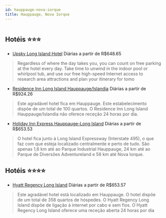```yaml
---
id: hauppauge-nova-iorque
title: Hauppauge, Nova Iorque
---
```


<center><img src="https://assets.cosmos-data.com/1/14cb82f567ac7e2250567b6d1bcec1b3/105739.jpg" alt="" /></center>


## Hotéis ⭐️⭐️⭐️

-    [Upsky Long Island Hotel](https://www.hurb.com/aud/https://www.hurb.com/hoteis/hauppauge/upsky-long-island-hotel-JNP-JP734721?cmp=18055) Diárias a partir de R$648.65
   > Regardless of where the day takes you, you can count on free parking at the hotel every day. Take time to unwind in the indoor pool or whirlpool tub, and use our free high-speed Internet access to research area attractions and plan your itinerary for tomo
-    [Residence Inn Long Island Hauppauge/Islandia](https://www.hurb.com/aud/https://www.hurb.com/hoteis/hauppauge/residence-inn-long-island-hauppauge-islandia-JNP-JP151630?cmp=18055) Diárias a partir de R$924.26
   > Este agradável hotel fica em Hauppauge. Este estabelecimento dispõe de um total de 100 quartos. O Residence Inn Long Island Hauppauge/Islandia não oferece receção 24 horas por dia. 
-    [Holiday Inn Express Hauppauge-Long Island](https://www.hurb.com/aud/https://www.hurb.com/hoteis/hauppauge/holiday-inn-express-hauppauge-long-island-JNP-JP041594?cmp=18055) Diárias a partir de R$653.53
   > O hotel fica junto à Long Island Expressway (Interstate 495), o que faz com que esteja localizado centralmente e perto de tudo. São apenas 1,6 km até ao Parque Industrial Hauppauge, 24 km até ao Parque de Diversões Adventureland e 56 km até Nova Iorque.



## Hotéis ⭐️⭐️⭐️⭐️

-    [Hyatt Regency Long Island](https://www.hurb.com/aud/https://www.hurb.com/hoteis/hauppauge/hyatt-regency-long-island-JNP-JP184788?cmp=18055) Diárias a partir de R$653.57
   > Este agradável hotel está localizado em Hauppauge. O hotel dispõe de um total de 358 quartos de hóspedes. O Hyatt Regency Long Island dispõe de ligação à internet por cabo e sem fios. O Hyatt Regency Long Island oferece uma receção aberta 24 horas por dia
